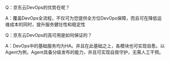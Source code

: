 Q：京东云DevOps的优势在呢？

A：覆盖DevOps全流程，不仅可为您提供全方位DevOps保障，而且可在降低运维成本的同时，提升服务健壮性和稳定性

Q：京东云DevOps的高可用是如何保证的？

A：DevOps中的基础服务均为HA。并且在此基础之上，各模块也可实现自愈。以Agent为例，Agent具备分级发布的能力，并且可实现自我守护，无需人工干预。
